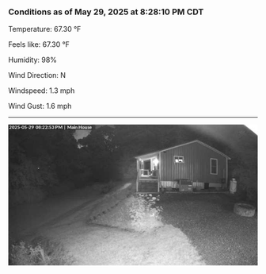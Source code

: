 ### Conditions as of May 29, 2025 at 8:28:10 PM CDT 

Temperature: 67.30 &deg;F

Feels like: 67.30 &deg;F

Humidity: 98%

Wind Direction: N

Windspeed: 1.3 mph

Wind Gust: 1.6 mph

---

<img src="./images/latest.jpeg"/>

